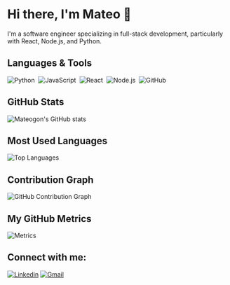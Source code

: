 # Hi there, I'm Mateo 👋
I'm a software engineer specializing in full-stack development, particularly with React, Node.js, and Python.

## Languages & Tools
![Python](https://img.shields.io/badge/-Python-05122A?style=flat&logo=python)&nbsp;
![JavaScript](https://img.shields.io/badge/-JavaScript-05122A?style=flat&logo=javascript)&nbsp;
![React](https://img.shields.io/badge/-React-05122A?style=flat&logo=react)&nbsp;
![Node.js](https://img.shields.io/badge/-Node.js-05122A?style=flat&logo=node.js)&nbsp;
![GitHub](https://img.shields.io/badge/-GitHub-05122A?style=flat&logo=github)&nbsp;

## GitHub Stats
![Mateogon's GitHub stats](https://github-readme-stats.vercel.app/api?username=mateogon&show_icons=true&theme=github_dark)

## Most Used Languages
![Top Languages](https://github-readme-stats.vercel.app/api/top-langs/?username=mateogon&layout=compact&langs_count=6&theme=github_dark)

## Contribution Graph
![GitHub Contribution Graph](https://activity-graph.herokuapp.com/graph?username=mateogon&theme=github-dark)

## My GitHub Metrics
![Metrics](https://metrics.lecoq.io/mateogon?template=classic&isocalendar=1&languages=1)

## Connect with me:
[![Linkedin](https://img.shields.io/badge/-mateogon-blue?style=flat&logo=Linkedin&logoColor=white)](www.linkedin.com/in/mateo-gonzalez-arrigorriaga-666092265/)
[![Gmail](https://img.shields.io/badge/-mateogon97@hotmail.com-red?style=flat&logo=Gmail&logoColor=white)](mailto:mateogon97@hotmail.com)
